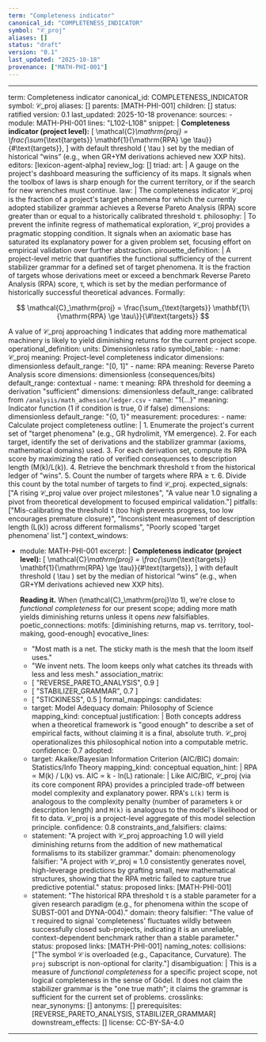 ```yaml
---
term: "Completeness indicator"
canonical_id: "COMPLETENESS_INDICATOR"
symbol: "𝒞_proj"
aliases: []
status: "draft"
version: "0.1"
last_updated: "2025-10-18"
provenance: ["MATH-PHI-001"]
---
```


---
term: Completeness indicator
canonical_id: COMPLETENESS_INDICATOR
symbol: 𝒞_proj
aliases: []
parents: [MATH-PHI-001]
children: []
status: ratified
version: 0.1
last_updated: 2025-10-18
provenance:
  sources:
    - module: MATH-PHI-001
      lines: "L102-L108"
      snippet: |
        **Completeness indicator (project level):**
        \[
        \mathcal{C}_\mathrm{proj} = \frac{\sum_{\text{targets}} \mathbf{1}\{\mathrm{RPA} \ge \tau\}}{\#\text{targets}},
        \]
        with default threshold \( \tau \) set by the median of historical “wins” (e.g., when GR+YM derivations achieved new XXP hits).
  editors: [lexicon-agent-alpha]
  review_log: []
triad:
  art: |
    A gauge on the project's dashboard measuring the sufficiency of its maps. It signals when the toolbox of laws is sharp enough for the current territory, or if the search for new wrenches must continue.
  law: |
    The completeness indicator 𝒞_proj is the fraction of a project's target phenomena for which the currently adopted stabilizer grammar achieves a Reverse Pareto Analysis (RPA) score greater than or equal to a historically calibrated threshold τ.
  philosophy: |
    To prevent the infinite regress of mathematical exploration, 𝒞_proj provides a pragmatic stopping condition. It signals when an axiomatic base has saturated its explanatory power for a given problem set, focusing effort on empirical validation over further abstraction.
pirouette_definition: |
  A project-level metric that quantifies the functional sufficiency of the current stabilizer grammar for a defined set of target phenomena. It is the fraction of targets whose derivations meet or exceed a benchmark Reverse Pareto Analysis (RPA) score, τ, which is set by the median performance of historically successful theoretical advances. Formally:
  
  $$ \mathcal{C}_\mathrm{proj} = \frac{\sum_{\text{targets}} \mathbf{1}\{\mathrm{RPA} \ge \tau\}}{\#\text{targets}} $$
  
  A value of 𝒞_proj approaching 1 indicates that adding more mathematical machinery is likely to yield diminishing returns for the current project scope.
operational_definition:
  units: Dimensionless ratio
  symbol_table:
    - name: 𝒞_proj
      meaning: Project-level completeness indicator
      dimensions: dimensionless
      default_range: "[0, 1]"
    - name: RPA
      meaning: Reverse Pareto Analysis score
      dimensions: dimensionless (consequences/bits)
      default_range: contextual
    - name: τ
      meaning: RPA threshold for deeming a derivation "sufficient"
      dimensions: dimensionless
      default_range: calibrated from `/analysis/math_adhesion/ledger.csv`
    - name: "1{...}"
      meaning: Indicator function (1 if condition is true, 0 if false)
      dimensions: dimensionless
      default_range: "{0, 1}"
  measurement:
    procedures:
      - name: Calculate project completeness
        outline: |
          1. Enumerate the project's current set of "target phenomena" (e.g., GR hydrolimit, YM emergence).
          2. For each target, identify the set of derivations and the stabilizer grammar (axioms, mathematical domains) used.
          3. For each derivation set, compute its RPA score by maximizing the ratio of verified consequences to description length (M(k)/L(k)).
          4. Retrieve the benchmark threshold τ from the historical ledger of "wins".
          5. Count the number of targets where RPA ≥ τ.
          6. Divide this count by the total number of targets to find 𝒞_proj.
        expected_signals: ["A rising 𝒞_proj value over project milestones", "A value near 1.0 signaling a pivot from theoretical development to focused empirical validation."]
        pitfalls: ["Mis-calibrating the threshold τ (too high prevents progress, too low encourages premature closure)", "Inconsistent measurement of description length (L(k)) across different formalisms", "Poorly scoped 'target phenomena' list."]
context_windows:
  - module: MATH-PHI-001
    excerpt: |
      **Completeness indicator (project level):**
      \[
      \mathcal{C}_\mathrm{proj} = \frac{\sum_{\text{targets}} \mathbf{1}\{\mathrm{RPA} \ge \tau\}}{\#\text{targets}},
      \]
      with default threshold \( \tau \) set by the median of historical “wins” (e.g., when GR+YM derivations achieved new XXP hits).
      
      **Reading it.** When \(\mathcal{C}_\mathrm{proj}\to 1\), we’re close to *functional completeness* for our present scope; adding more math yields diminishing returns unless it opens *new* falsifiables.
poetic_connections:
  motifs: [diminishing returns, map vs. territory, tool-making, good-enough]
  evocative_lines:
    - "Most math is a net. The sticky math is the mesh that the loom itself uses."
    - "We invent nets. The loom keeps only what catches its threads with less and less mesh."
  association_matrix:
    - [ "REVERSE_PARETO_ANALYSIS", 0.9 ]
    - [ "STABILIZER_GRAMMAR", 0.7 ]
    - [ "STICKINESS", 0.5 ]
formal_mappings:
  candidates:
    - target: Model Adequacy
      domain: Philosophy of Science
      mapping_kind: conceptual
      justification: |
        Both concepts address when a theoretical framework is "good enough" to describe a set of empirical facts, without claiming it is a final, absolute truth. 𝒞_proj operationalizes this philosophical notion into a computable metric.
      confidence: 0.7
  adopted:
    - target: Akaike/Bayesian Information Criterion (AIC/BIC)
      domain: Statistics/Info Theory
      mapping_kind: conceptual
      equation_hint: |
        RPA ∝ M(k) / L(k)  vs.  AIC ∝ k - ln(L)
      rationale: |
        Like AIC/BIC, 𝒞_proj (via its core component RPA) provides a principled trade-off between model complexity and explanatory power. RPA's `L(k)` term is analogous to the complexity penalty (number of parameters `k` or description length) and `M(k)` is analogous to the model's likelihood or fit to data. 𝒞_proj is a project-level aggregate of this model selection principle.
      confidence: 0.8
constraints_and_falsifiers:
  claims:
    - statement: "A project with 𝒞_proj approaching 1.0 will yield diminishing returns from the addition of new mathematical formalisms to its stabilizer grammar."
      domain: phenomenology
      falsifier: "A project with 𝒞_proj ≈ 1.0 consistently generates novel, high-leverage predictions by grafting small, new mathematical structures, showing that the RPA metric failed to capture true predictive potential."
      status: proposed
      links: [MATH-PHI-001]
    - statement: "The historical RPA threshold τ is a stable parameter for a given research paradigm (e.g., for phenomena within the scope of SUBST-001 and DYNA-004)."
      domain: theory
      falsifier: "The value of τ required to signal 'completeness' fluctuates wildly between successfully closed sub-projects, indicating it is an unreliable, context-dependent benchmark rather than a stable parameter."
      status: proposed
      links: [MATH-PHI-001]
naming_notes:
  collisions: ["The symbol 𝒞 is overloaded (e.g., Capacitance, Curvature). The `proj` subscript is non-optional for clarity."]
  disambiguation: |
    This is a measure of *functional completeness* for a specific project scope, not logical completeness in the sense of Gödel. It does not claim the stabilizer grammar is the "one true math"; it claims the grammar is sufficient for the current set of problems.
crosslinks:
  near_synonyms: []
  antonyms: []
  prerequisites: [REVERSE_PARETO_ANALYSIS, STABILIZER_GRAMMAR]
  downstream_effects: []
license: CC-BY-SA-4.0
---